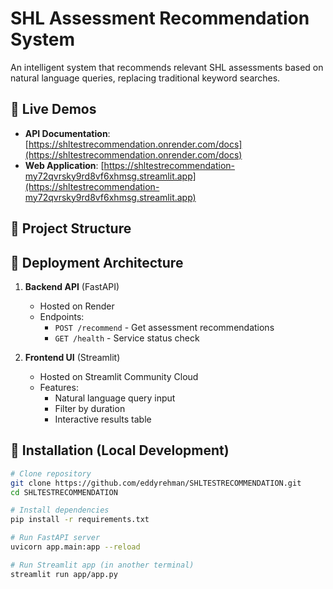 # SHL Assessment Recommendation System

An intelligent system that recommends relevant SHL assessments based on natural language queries, replacing traditional keyword searches.

## 🌟 Live Demos
- **API Documentation**: [https://shltestrecommendation.onrender.com/docs](https://shltestrecommendation.onrender.com/docs)
- **Web Application**: [https://shltestrecommendation-my72qvrsky9rd8vf6xhmsg.streamlit.app](https://shltestrecommendation-my72qvrsky9rd8vf6xhmsg.streamlit.app)

## 📁 Project Structure

## 🚀 Deployment Architecture
1. **Backend API** (FastAPI)
   - Hosted on Render
   - Endpoints:
     - `POST /recommend` - Get assessment recommendations
     - `GET /health` - Service status check

2. **Frontend UI** (Streamlit)
   - Hosted on Streamlit Community Cloud
   - Features:
     - Natural language query input
     - Filter by duration
     - Interactive results table

## 🔧 Installation (Local Development)
```bash
# Clone repository
git clone https://github.com/eddyrehman/SHLTESTRECOMMENDATION.git
cd SHLTESTRECOMMENDATION

# Install dependencies
pip install -r requirements.txt

# Run FastAPI server
uvicorn app.main:app --reload

# Run Streamlit app (in another terminal)
streamlit run app/app.py
